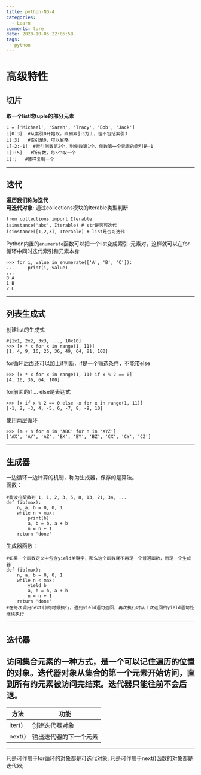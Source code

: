 ```yaml
---
title: python-NO-4
categories:
  - Learn
comments: ture
date: 2020-10-05 22:06:58
tags:
 - python
---
```

# 高级特性
## 切片
**取一个list或tuple的部分元素**  

   
```
L = ['Michael', 'Sarah', 'Tracy', 'Bob', 'Jack']
L[0:3]  #从索引0开始取，直到索引3为止，但不包括索引3
L[:3]   #索引是0，可以省略
L[-2:-1]  #索引倒数第2个，到倒数第1个，倒数第一个元素的索引是-1
L[::5]   #所有数，每5个取一个
L[:]   #原样复制一个
```
***

## 迭代
**遍历我们称为迭代**  
**可迭代对象:** 通过collections模块的Iterable类型判断      

```
from collections import Iterable
isinstance('abc', Iterable) # str是否可迭代
isinstance([1,2,3], Iterable) # list是否可迭代
```
    
Python内置的`enumerate`函数可以把一个list变成索引-元素对，这样就可以在for循环中同时迭代索引和元素本身

```
>>> for i, value in enumerate(['A', 'B', 'C']):
...     print(i, value)
...
0 A
1 B
2 C
```
   
 ***  
## 列表生成式
创建list的生成式
```
#[1x1, 2x2, 3x3, ..., 10x10]
>>> [x * x for x in range(1, 11)]
[1, 4, 9, 16, 25, 36, 49, 64, 81, 100]
```

for循环后面还可以加上if判断，if是一个筛选条件，不能带else
```
>>> [x * x for x in range(1, 11) if x % 2 == 0]
[4, 16, 36, 64, 100]
```
for前面的if ... else是表达式
```
>>> [x if x % 2 == 0 else -x for x in range(1, 11)]
[-1, 2, -3, 4, -5, 6, -7, 8, -9, 10]
```
使用两层循环
```
>>> [m + n for m in 'ABC' for n in 'XYZ']
['AX', 'AY', 'AZ', 'BX', 'BY', 'BZ', 'CX', 'CY', 'CZ']
```
***
## 生成器
一边循环一边计算的机制，称为生成器，保存的是算法。  
函数：
```
#斐波拉契数列 1, 1, 2, 3, 5, 8, 13, 21, 34, ...
def fib(max):
    n, a, b = 0, 0, 1
    while n < max:
        print(b)
        a, b = b, a + b
        n = n + 1
    return 'done'
```
生成器函数：
```
#如果一个函数定义中包含yield关键字，那么这个函数就不再是一个普通函数，而是一个生成器
def fib(max):    
    n, a, b = 0, 0, 1
    while n < max:
        yield b
        a, b = b, a + b
        n = n + 1
    return 'done'
#在每次调用next()的时候执行，遇到yield语句返回，再次执行时从上次返回的yield语句处继续执行
```
***   
## 迭代器
访问集合元素的一种方式，是一个可以记住遍历的位置的对象。迭代器对象从集合的第一个元素开始访问，直到所有的元素被访问完结束。迭代器只能往前不会后退。
---
方法|功能
---|---
iter()|创建迭代器对象
next()|输出迭代器的下一个元素   

***
凡是可作用于for循环的对象都是可迭代对象;
凡是可作用于next()函数的对象都是迭代器;
